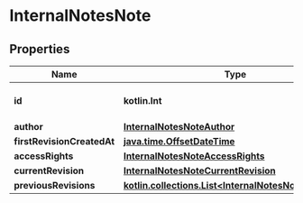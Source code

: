 
# InternalNotesNote

## Properties
Name | Type | Description | Notes
------------ | ------------- | ------------- | -------------
**id** | **kotlin.Int** | Unique numerical identifier. | 
**author** | [**InternalNotesNoteAuthor**](InternalNotesNoteAuthor.md) |  | 
**firstRevisionCreatedAt** | [**java.time.OffsetDateTime**](java.time.OffsetDateTime.md) |  | 
**accessRights** | [**InternalNotesNoteAccessRights**](InternalNotesNoteAccessRights.md) |  | 
**currentRevision** | [**InternalNotesNoteCurrentRevision**](InternalNotesNoteCurrentRevision.md) |  | 
**previousRevisions** | [**kotlin.collections.List&lt;InternalNotesNoteRevision&gt;**](InternalNotesNoteRevision.md) |  |  [optional]



